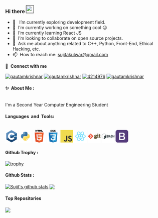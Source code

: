 ### Hi there <a href=""><img src="https://media.giphy.com/media/hvRJCLFzcasrR4ia7z/giphy.gif" width="25px" height="25px"></a>

- 🔭 &nbsp; I’m currently exploring development field.
- 🔭 &nbsp;I’m currently working on something cool :wink:
- 🌱 &nbsp;I’m currently learning React JS
- 👯  &nbsp;I’m looking to collaborate on open source projects.
- 💬 &nbsp;Ask me about anything related to  C++, Python, Front-End, Ethical Hacking, etc.
- 📫 &nbsp;How to reach me: sujitakulwar@gmail.com</a>

🔗 &nbsp;**Connect with me**
<p align="left">
<a href="https://twitter.com/sujitakulwar" target="blank"><img align="center" src="https://raw.githubusercontent.com/rahuldkjain/github-profile-readme-generator/master/src/images/icons/Social/twitter.svg" alt="gautamkrishnar" height="30" width="40" /></a>
<a href="https://www.linkedin.com/in/sujit-akulwar/" target="blank"><img align="center" src="https://raw.githubusercontent.com/rahuldkjain/github-profile-readme-generator/master/src/images/icons/Social/linked-in-alt.svg" alt="gautamkrishnar" height="30" width="40" /></a>
<a href="https://stackoverflow.com/users/19224377" target="blank"><img align="center" src="https://raw.githubusercontent.com/rahuldkjain/github-profile-readme-generator/master/src/images/icons/Social/stack-overflow.svg" alt="4214976" height="30" width="40" /></a>
<a href="https://www.instagram.com/_dragon_master__/" target="blank"><img align="center" src="https://raw.githubusercontent.com/rahuldkjain/github-profile-readme-generator/master/src/images/icons/Social/instagram.svg" alt="gautamkrishnar" height="30" width="40"/></a>

#### ✨&nbsp;&nbsp;About&nbsp;Me :
<br>
I'm a Second Year Computer Engineering Student
<br>

#### Languages&nbsp; and&nbsp; Tools:
<br>
<code><img height="40" alt="javascript" src="https://raw.githubusercontent.com/github/explore/80688e429a7d4ef2fca1e82350fe8e3517d3494d/topics/cpp/cpp.png"></code>
<code><img height="40" alt="javascript" src="https://raw.githubusercontent.com/github/explore/80688e429a7d4ef2fca1e82350fe8e3517d3494d/topics/python/python.png"></code>
<code><img height="40" alt="javascript" src="https://raw.githubusercontent.com/github/explore/80688e429a7d4ef2fca1e82350fe8e3517d3494d/topics/html/html.png"></code>
<code><img height="40" alt="javascript" src="https://raw.githubusercontent.com/github/explore/80688e429a7d4ef2fca1e82350fe8e3517d3494d/topics/css/css.png"></code>
<code><img height="40" alt="javascript" src="https://raw.githubusercontent.com/github/explore/80688e429a7d4ef2fca1e82350fe8e3517d3494d/topics/javascript/javascript.png"></code>
<code><img height="40" alt="react" src="https://raw.githubusercontent.com/github/explore/80688e429a7d4ef2fca1e82350fe8e3517d3494d/topics/react/react.png"></code>
<code><img height="40" alt="javascript" src="https://raw.githubusercontent.com/github/explore/80688e429a7d4ef2fca1e82350fe8e3517d3494d/topics/git/git.png"></code>
<code><img height="40" alt="javascript" src="https://raw.githubusercontent.com/github/explore/80688e429a7d4ef2fca1e82350fe8e3517d3494d/topics/bash/bash.png"></code>
<code><img height="40" alt="javascript" src="https://raw.githubusercontent.com/github/explore/80688e429a7d4ef2fca1e82350fe8e3517d3494d/topics/bootstrap/bootstrap.png"></code>
  

#### Github&nbsp;Trophy&nbsp;:<br>

[![trophy](https://github-profile-trophy.vercel.app/?username=SujitAkulwar)](https://github.com/ryo-ma/github-profile-trophy)

#### Github&nbsp;Stats&nbsp;:<br>
<a href="https://github.com/anuraghazra/github-readme-stats"><img align="center" src="https://github-readme-stats.vercel.app/api?username=SujitAkulwar&show_icons=true&include_all_commits=true&theme=buefy&hide_border=true" alt="Sujit's github stats" /></a>
<a href="https://github.com/anuraghazra/github-readme-stats"><img align="center" src="https://github-readme-stats.vercel.app/api/top-langs/?username=SujitAkulwar&layout=compact&theme=buefy&hide_border=true" /></a> 

#### Top Repositories
<a href="https://github.com/SujitAkulwar/sujitakulwar.github.io">
  <img align="center" src="https://github-readme-stats.vercel.app/api/pin/?username=SujitAkulwar&repo=sujitakulwar.github.io&theme=buefy" />
</a>
